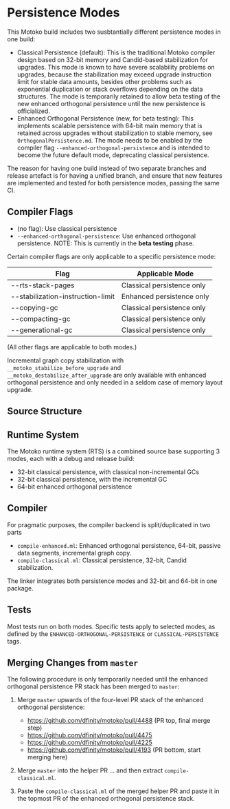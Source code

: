 # Persistence Modes

This Motoko build includes two susbtantially different persistence modes in one build:

* Classical Persistence (default): 
    This is the traditional Motoko compiler design based on 32-bit memory and Candid-based stabilization for upgrades.
    This mode is known to have severe scalability problems on upgrades, because the stabilization may exceed upgrade instruction limit for stable data amounts, besides other problems such as exponential duplication or stack overflows depending on the data structures.
    The mode is temporarily retained to allow beta testing of the new enhanced orthogonal persistence until the new persistence is officialized.
* Enhanced Orthogonal Persistence (new, for beta testing):
    This implements scalable persistence with 64-bit main memory that is retained across upgrades without stabilization to stable memory, see `OrthogonalPersistence.md`.
    The mode needs to be enabled by the compiler flag `--enhanced-orthogonal-persistence` and is intended to become the future default mode, deprecating classical persistence.

The reason for having one build instead of two separate branches and release artefact is for having a unified branch, and ensure that new features are implemented and tested for both persistence modes, passing the same CI.

## Compiler Flags

* (no flag): Use classical persistence
* `--enhanced-orthogonal-persistence`: Use enhanced orthogonal persistence. NOTE: This is currently in the **beta testing** phase.

Certain compiler flags are only applicable to a specific persistence mode:

Flag              | Applicable Mode
------------------|----------------
--rts-stack-pages | Classical persistence only
--stabilization-instruction-limit | Enhanced persistence only
--copying-gc      | Classical persistence only
--compacting-gc   | Classical persistence only
--generational-gc | Classical persistence only

(All other flags are applicable to both modes.)

Incremental graph copy stabilization with `__motoko_stabilize_before_upgrade` and `__motoko_destabilize_after_upgrade` are only available with enhanced orthogonal persistence and only needed in a seldom case of memory layout upgrade.

## Source Structure

## Runtime System
The Motoko runtime system (RTS) is a combined source base supporting 3 modes, each with a debug and release build:
* 32-bit classical persistence, with classical non-incremental GCs
* 32-bit classical persistence, with the incremental GC
* 64-bit enhanced orthogonal persistence

## Compiler
For pragmatic purposes, the compiler backend is split/duplicated in two parts
* `compile-enhanced.ml`: Enhanced orthogonal persistence, 64-bit, passive data segments, incremental graph copy.
* `compile-classical.ml`: Classical persistence, 32-bit, Candid stabilization.

The linker integrates both persistence modes and 32-bit and 64-bit in one package.

## Tests
Most tests run on both modes. Specific tests apply to selected modes, as defined by the `ENHANCED-ORTHOGONAL-PERSISTENCE` or `CLASSICAL-PERSISTENCE` tags.

## Merging Changes from `master`

The following procedure is only temporarily needed until the enhanced orthogonal persistence PR stack has been merged to `master`:

1. Merge `master` upwards of the four-level PR stack of the enhanced orthogonal persistence:

    - https://github.com/dfinity/motoko/pull/4488 (PR top, final merge step)
    - https://github.com/dfinity/motoko/pull/4475
    - https://github.com/dfinity/motoko/pull/4225
    - https://github.com/dfinity/motoko/pull/4193 (PR bottom, start merging here)

2. Merge `master` into the helper PR ... and then extract `compile-classical.ml`.
3. Paste the `compile-classical.ml` of the merged helper PR and paste it in the topmost PR of the enhanced orthogonal persistence stack.
